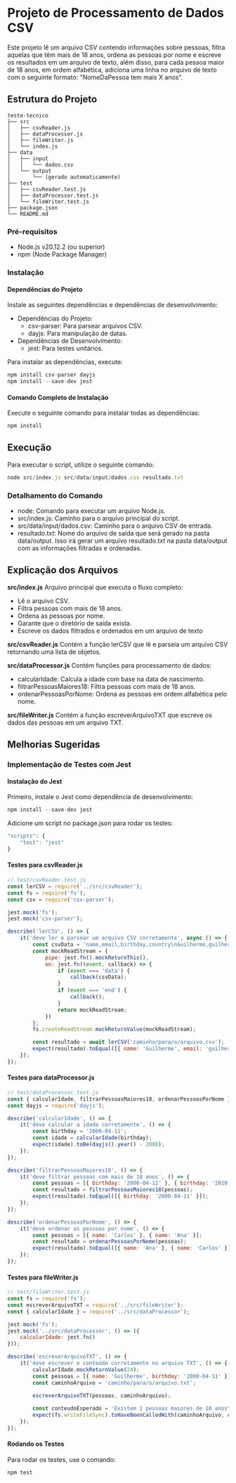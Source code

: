 # Projeto de Processamento de Dados CSV

Este projeto lê um arquivo CSV contendo informações sobre pessoas, filtra aquelas que têm mais de 18 anos, ordena as pessoas por nome e escreve os resultados em um arquivo de texto, além disso, para cada pessoa maior de 18 anos, em
ordem alfabética, adiciona uma linha no arquivo de texto com o seguinte formato: "NomeDaPessoa tem mais X anos".

## Estrutura do Projeto

```
teste-tecnico
├── src
│   ├── csvReader.js
│   ├── dataProcessor.js
│   ├── fileWriter.js
│   └── index.js
├── data
│   ├── input
│   │   └── dados.csv
│   └── output
│       └── (gerado automaticamente)
├── test
│   ├── csvReader.test.js
│   ├── dataProcessor.test.js
│   └── fileWriter.test.js
├── package.json
└── README.md
```


### Pré-requisitos
- Node.js v20.12.2 (ou superior)
- npm (Node Package Manager)

### Instalação

#### Dependências do Projeto
Instale as seguintes dependências e dependências de desenvolvimento:
- Dependências do Projeto:
    - csv-parser: Para parsear arquivos CSV.
    - dayjs: Para manipulação de datas.
- Dependências de Desenvolvimento:
   - jest: Para testes unitários.

Para instalar as dependências, execute:

~~~javascript
npm install csv-parser dayjs
npm install --save-dev jest
~~~

#### Comando Completo de Instalação
Execute o seguinte comando para instalar todas as dependências:

~~~javascript
npm install
~~~

## Execução
Para executar o script, utilize o seguinte comando:

~~~javascript
node src/index.js src/data/input/dados.csv resultado.txt
~~~

### Detalhamento do Comando
- node: Comando para executar um arquivo Node.js.
- src/index.js: Caminho para o arquivo principal do script.
- src/data/input/dados.csv: Caminho para o arquivo CSV de entrada.
- resultado.txt: Nome do arquivo de saída que será gerado na pasta data/output.
Isso irá gerar um arquivo resultado.txt na pasta data/output com as informações filtradas e ordenadas.

## Explicação dos Arquivos
**src/index.js**
Arquivo principal que executa o fluxo completo:

* Lê o arquivo CSV.
* Filtra pessoas com mais de 18 anos.
* Ordena as pessoas por nome.
* Garante que o diretório de saída exista.
* Escreve os dados filtrados e ordenados em um arquivo de texto

**src/csvReader.js**
Contém a função lerCSV que lê e parseia um arquivo CSV retornando uma lista de objetos.

**src/dataProcessor.js**
Contém funções para processamento de dados:
- calcularIdade: Calcula a idade com base na data de nascimento.
- filtrarPessoasMaiores18: Filtra pessoas com mais de 18 anos.
- ordenarPessoasPorNome: Ordena as pessoas em ordem alfabética pelo nome.

**src/fileWriter.js**
Contém a função escreverArquivoTXT que escreve os dados das pessoas em um arquivo TXT.

## Melhorias Sugeridas
### Implementação de Testes com Jest

#### Instalação do Jest

Primeiro, instale o Jest como dependência de desenvolvimento:

~~~javascript
npm install --save-dev jest
~~~

 Adicione um script no package.json para rodar os testes:

~~~javascript
"scripts": {
    "test": "jest"
}
~~~

 #### Testes para csvReader.js

~~~javascript
// test/csvReader.test.js
const lerCSV = require('../src/csvReader');
const fs = require('fs');
const csv = require('csv-parser');

jest.mock('fs');
jest.mock('csv-parser');

describe('lerCSV', () => {
    it('deve ler e parsear um arquivo CSV corretamente', async () => {
        const csvData = 'name,email,birthday,country\nGuilherme,guilherme.veras@200dev.com,2000-04-11,Brazil\n';
        const mockReadStream = {
            pipe: jest.fn().mockReturnThis(),
            on: jest.fn((event, callback) => {
                if (event === 'data') {
                    callback(csvData);
                }
                if (event === 'end') {
                    callback();
                }
                return mockReadStream;
            })
        };
        fs.createReadStream.mockReturnValue(mockReadStream);

        const resultado = await lerCSV('caminho/para/o/arquivo.csv');
        expect(resultado).toEqual([{ name: 'Guilherme', email: 'guilherme.veras@200dev.com', birthday: '2000-04-11', country: 'Brazil' }]);
    });
});
~~~

 #### Testes para dataProcessor.js

~~~javascript
// test/dataProcessor.test.js
const { calcularIdade, filtrarPessoasMaiores18, ordenarPessoasPorNome } = require('../src/dataProcessor');
const dayjs = require('dayjs');

describe('calcularIdade', () => {
    it('deve calcular a idade corretamente', () => {
        const birthday = '2000-04-11';
        const idade = calcularIdade(birthday);
        expect(idade).toBe(dayjs().year() - 2000);
    });
});

describe('filtrarPessoasMaiores18', () => {
    it('deve filtrar pessoas com mais de 18 anos', () => {
        const pessoas = [{ birthday: '2000-04-11' }, { birthday: '2010-04-11' }];
        const resultado = filtrarPessoasMaiores18(pessoas);
        expect(resultado).toEqual([{ birthday: '2000-04-11' }]);
    });
});

describe('ordenarPessoasPorNome', () => {
    it('deve ordenar as pessoas por nome', () => {
        const pessoas = [{ name: 'Carlos' }, { name: 'Ana' }];
        const resultado = ordenarPessoasPorNome(pessoas);
        expect(resultado).toEqual([{ name: 'Ana' }, { name: 'Carlos' }]);
    });
});
~~~

#### Testes para fileWriter.js

~~~javascript
// test/fileWriter.test.js
const fs = require('fs');
const escreverArquivoTXT = require('../src/fileWriter');
const { calcularIdade } = require('../src/dataProcessor');

jest.mock('fs');
jest.mock('../src/dataProcessor', () => ({
    calcularIdade: jest.fn()
}));

describe('escreverArquivoTXT', () => {
    it('deve escrever o conteúdo corretamente no arquivo TXT', () => {
        calcularIdade.mockReturnValue(24);
        const pessoas = [{ name: 'Guilherme', birthday: '2000-04-11' }];
        const caminhoArquivo = 'caminho/para/o/arquivo.txt';

        escreverArquivoTXT(pessoas, caminhoArquivo);
        
        const conteudoEsperado = 'Existem 1 pessoas maiores de 18 anos\nGuilherme tem mais 24 anos';
        expect(fs.writeFileSync).toHaveBeenCalledWith(caminhoArquivo, conteudoEsperado, 'utf8');
    });
});
~~~

#### Rodando os Testes

Para rodar os testes, use o comando:
~~~javascript
npm test
~~~

